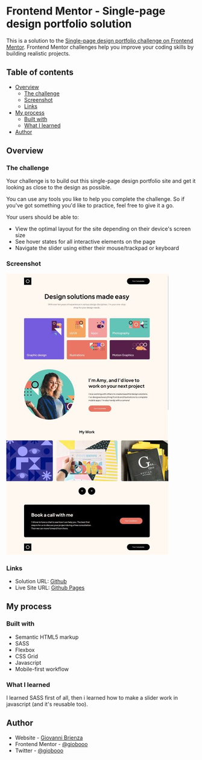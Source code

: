 # Frontend Mentor - Single-page design portfolio solution

This is a solution to the [Single-page design portfolio challenge on Frontend Mentor](https://www.frontendmentor.io/challenges/singlepage-design-portfolio-2MMhyhfKVo). Frontend Mentor challenges help you improve your coding skills by building realistic projects.

## Table of contents

- [Overview](#overview)
  - [The challenge](#the-challenge)
  - [Screenshot](#screenshot)
  - [Links](#links)
- [My process](#my-process)
  - [Built with](#built-with)
  - [What I learned](#what-i-learned)
- [Author](#author)

## Overview

### The challenge

Your challenge is to build out this single-page design portfolio site and get it looking as close to the design as possible.

You can use any tools you like to help you complete the challenge. So if you've got something you'd like to practice, feel free to give it a go.

Your users should be able to:

- View the optimal layout for the site depending on their device's screen size
- See hover states for all interactive elements on the page
- Navigate the slider using either their mouse/trackpad or keyboard

### Screenshot

![](./screenshot.jpg)

### Links

- Solution URL: [Github](https://github.com/giobooo/giovannibrienzaftm/tree/main/004_single-page-design-portfolio)
- Live Site URL: [Github Pages](https://giobooo.github.io/giovannibrienzaftm/004_single-page-design-portfolio/)

## My process

### Built with

- Semantic HTML5 markup
- SASS
- Flexbox
- CSS Grid
- Javascript
- Mobile-first workflow

### What I learned

I learned SASS first of all, then i learned how to make a slider work in javascript (and it's reusable too).

## Author

- Website - [Giovanni Brienza](https://www.giobrienza.com)
- Frontend Mentor - [@giobooo](https://www.frontendmentor.io/profile/giobooo)
- Twitter - [@giobooo](https://www.twitter.com/giobooo)

